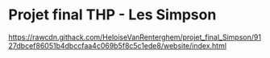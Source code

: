 # Projet final THP - Les Simpson

https://rawcdn.githack.com/HeloiseVanRenterghem/projet_final_Simpson/9127dbcef86051b4dbccfaa4c069b5f8c5c1ede8/website/index.html
